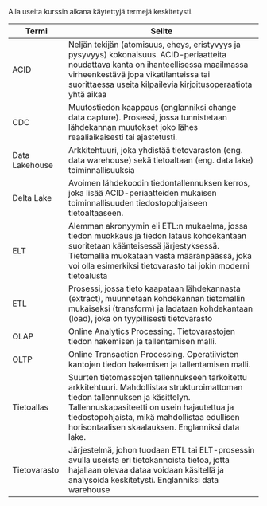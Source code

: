 Alla useita kurssin aikana käytettyjä termejä keskitetysti.

| Termi          | Selite                                                       |
| -------------- | ------------------------------------------------------------ |
| ACID           | Neljän tekijän (atomisuus, eheys, eristyvyys ja pysyvyys) kokonaisuus. ACID-periaatteita noudattava kanta on ihanteellisessa maailmassa virheenkestävä jopa vikatilanteissa tai suorittaessa useita kilpailevia kirjoitusoperaatiota yhtä aikaa |
| CDC            | Muutostiedon kaappaus (englanniksi change data capture). Prosessi, jossa tunnistetaan lähdekannan muutokset joko lähes reaaliaikaisesti tai ajastetusti. |
| Data Lakehouse | Arkkitehtuuri, joka yhdistää tietovaraston (eng. data warehouse) sekä tietoaltaan (eng. data lake) toiminnallisuuksia |
| Delta Lake     | Avoimen lähdekoodin tiedontallennuksen kerros, joka lisää ACID-periaatteiden mukaisen toiminnallisuuden tiedostopohjaiseen tietoaltaaseen. |
| ELT            | Alemman akronyymin eli ETL:n mukaelma, jossa tiedon muokkaus ja tiedon lataus kohdekantaan suoritetaan käänteisessä järjestyksessä. Tietomallia muokataan vasta määränpäässä, joka voi olla esimerkiksi tietovarasto tai jokin moderni tietoalusta |
| ETL            | Prosessi, jossa tieto kaapataan lähdekannasta (extract), muunnetaan  kohdekannan tietomallin mukaiseksi (transform) ja ladataan kohdekantaan (load), joka on tyypillisesti tietovarasto |
| OLAP           | Online Analytics Processing. Tietovarastojen tiedon hakemisen ja tallentamisen malli. |
| OLTP           | Online Transaction Processing. Operatiivisten kantojen tiedon hakemisen ja tallentamisen malli. |
| Tietoallas     | Suurten tietomassojen tallennukseen tarkoitettu arkkitehtuuri. Mahdollistaa strukturoimattoman tiedon tallennuksen ja käsittelyn. Tallennuskapasiteetti on usein hajautettua ja tiedostopohjaista, mikä mahdollistaa edullisen horisontaalisen skaalauksen. Englanniksi data lake. |
| Tietovarasto   | Järjestelmä, johon tuodaan ETL tai ELT-prosessin avulla useista eri tietokannoista tietoa, jotta hajallaan olevaa dataa voidaan käsitellä ja analysoida keskitetysti. Englanniksi data warehouse |

